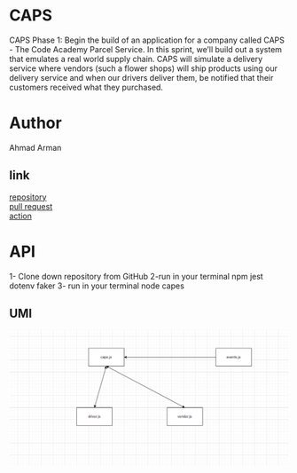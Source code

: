 # CAPS

CAPS Phase 1: Begin the build of an application for a company called CAPS - The Code Academy Parcel Service. In this sprint, we’ll build out a system that emulates a real world supply chain. CAPS will simulate a delivery service where vendors (such a flower shops) will ship products using our delivery service and when our drivers deliver them, be notified that their customers received what they purchased.

# Author 
 Ahmad Arman 

## link 

[repository](https://github.com/ahmad-arman/CAPS)<br>
[pull request](https://github.com/ahmad-arman/CAPS/pulls/1)<br>
[action](https://github.com/ahmad-arman/CAPS/actions)<br>


# API 
1- Clone down repository from GitHub
2-run in your terminal  npm jest dotenv faker
3- run in your terminal node capes


## UMl 
![image](./caps.png)